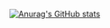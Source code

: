 [![Anurag's GitHub stats](https://github-readme-stats.vercel.app/api?username=HashBR&show_icons=true&theme=monokai)](https://github.com/anuraghazra/github-readme-stats)

<!--
**HashBR/HashBR** is a ✨ _special_ ✨ repository because its `README.md` (this file) appears on your GitHub profile.

Here are some ideas to get you started:

- 🔭 I’m currently working on ...
- 🌱 I’m currently learning ...
- 👯 I’m looking to collaborate on ...
- 🤔 I’m looking for help with ...
- 💬 Ask me about ...
- 📫 How to reach me: ...
- 😄 Pronouns: ...
- ⚡ Fun fact: ...
-->
